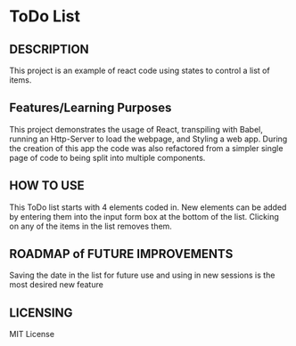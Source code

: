 # ToDo List


## DESCRIPTION
This project is an example of react code using states to control a list of items.


## Features/Learning Purposes
This project demonstrates the usage of React, transpiling with Babel, running an Http-Server to load the webpage, and Styling a web app. During the creation of this app the code was also refactored from a simpler single page of code to being split into multiple components.

## HOW TO USE
This ToDo list starts with 4 elements coded in. New elements can be added by entering them into the input form box at the bottom of the list. Clicking on any of the items in the list removes them.


## ROADMAP of FUTURE IMPROVEMENTS
Saving the date in the list for future use and using in new sessions is the most desired new feature


## LICENSING

MIT License
